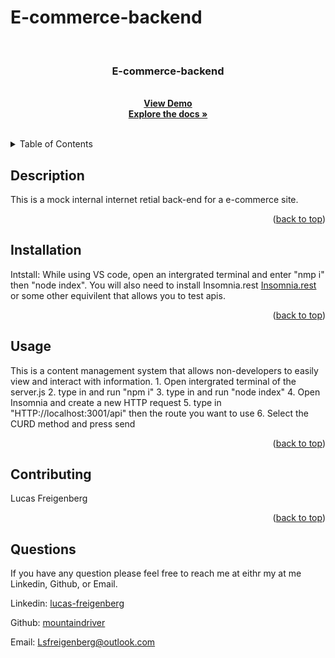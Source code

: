 # E-commerce-backend
  <!-- PROJECT LOGO -->
  <br />
  <div align="center">
    <a href="https://github.com/mountaindriver/Team-Profile-Generator">
      <!-- <img src="images/logo.png" alt="Logo" width="80" height="80"> -->
    </a>
  <h3 align="center">E-commerce-backend</h3>
    <p align="center">
       <br />
       <a href="https://drive.google.com/file/d/1yUL2U1hJv3m7symFlUdoDDNnF4dWb_nL/view"><strong>View Demo</strong></a>
       <br>
      <a href="https://github.com/mountaindriver/E-commerce-backend"><strong>Explore the docs »</strong></a>
      <br />
      <br />
    </p>
  </div>
  
  
  <!-- TABLE OF CONTENTS -->
  <details>
    <summary>Table of Contents</summary>
    <ol>
      <li><a href='#description'>Description</a></li>
      <li><a href='#Installation'>Installation</a></li>
      <li><a href='#usage'>Usage</a></li>
      <li><a href='#contributing'>Contributing</a></li>
      <li><a href='#questions'>Questions</a></li>
    </ol>
  </details>

  
  ## Description
  
  This is a mock internal internet retial back-end for a e-commerce site.
  
  <p align="right">(<a href="#readme-top">back to top</a>)</p>
  
  
  ## Installation
  
  Intstall: While using VS code, open an intergrated terminal and enter "nmp i" then "node index". You will also need to install Insomnia.rest <a href="https://insomnia.rest/download">Insomnia.rest</a> or some other equivilent that allows you to test apis.
  
  <p align="right">(<a href="#readme-top">back to top</a>)</p>

  ## Usage
  
  This is a content management system that allows non-developers to easily view and interact with information.
    1. Open intergrated terminal of the server.js
    2. type in and run "npm i"
    3. type in and run "node index"
    4. Open Insomnia and create a new HTTP request
    5. type in "HTTP://localhost:3001/api" then the route you want to use
    6. Select the CURD method and press send
  
  <p align="right">(<a href="#readme-top">back to top</a>)</p>
  
  
  ## Contributing
  
  Lucas Freigenberg
  
  <p align="right">(<a href="#readme-top">back to top</a>)</p>
  
  
  ## Questions
  
  If you have any question please feel free to reach me at eithr my at me Linkedin, Github, or Email.
  <p align="left">Linkedin: <a href="#https://www.linkedin.com/in/lucas-freigenberg-539338134/">lucas-freigenberg</a></p>
  <p align="left">Github: <a href="#https://github.com/mountaindriver">mountaindriver</a></p>
  <p align="left">Email: <a href="#Lsfreigenberg@outlook.com">Lsfreigenberg@outlook.com</a></p>